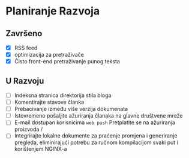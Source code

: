 # Planiranje Razvoja

## Završeno

- [x] RSS feed
- [x] optimizacija za pretraživače
- [x] Čisto front-end pretraživanje punog teksta

## U Razvoju

- [ ] Indeksna stranica direktorija stila bloga
- [ ] Komentirajte stavove članka
- [ ] Prebacivanje između više verzija dokumenata
- [ ] Istovremeno pošaljite ažuriranja članaka na glavne društvene mreže
- [ ] E-mail dostupan korisnicima `web push` Pretplatite se na ažuriranja proizvoda /
- [ ] Integrirajte lokalne dokumente za praćenje promjena i generiranje pregleda, eliminirajući potrebu za ručnom kompilacijom svaki put i korištenjem NGINX-a
